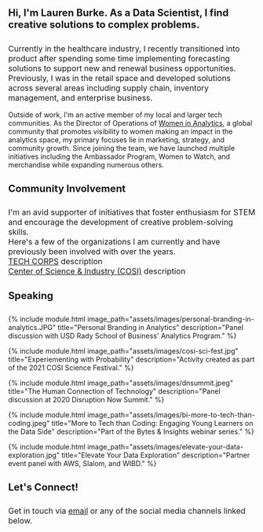 <h4 style="font-size:20px;">
  Hi, I'm Lauren Burke. As a Data Scientist, I find creative solutions to complex problems.
</h4>
<p style="font-size:16px;">
Currently in the healthcare industry, I recently transitioned into product after spending some time implementing forecasting solutions to support new and renewal business opportunities. Previously, I was in the retail space and developed solutions across several areas including supply chain, inventory management, and enterprise business. <br>

Outside of work, I'm an active member of my local and larger tech communities. As the Director of Operations of <a href="https://womeninanalytics.com">Women in Analytics</a>, a global community that promotes visibility to women making an impact in the analytics space, my primary focuses lie in marketing, strategy, and community growth. Since joining the team, we have launched multiple initiatives including the Ambassador Program, Women to Watch, and merchandise while expanding numerous others.
</p>


<h4 style="font-size:20px;">
Community Involvement
</h4>
<p style="font-size:16px;">
  I'm an avid supporter of initiatives that foster enthusiasm for STEM and encourage the development of creative problem-solving skills. <br>
  Here's a few of the organizations I am currently and have previously been involved with over the years. <br>
  <a href="https://techcorps.org/">TECH CORPS</a> description <br>
  <a href="https://cosi.org/">Center of Science & Industry (COSI)</a> description <br>
</p>


<h4 style="font-size:20px;">
Speaking
</h4>

{% include module.html image_path="assets/images/personal-branding-in-analytics.JPG" title="Personal Branding in Analytics" description="Panel discussion with USD Rady School of Business' Analytics Program." %}

{% include module.html image_path="assets/images/cosi-sci-fest.jpg" title="Experiementing with Probability" description="Activity created as part of the 2021 COSI Science Festival." %}

{% include module.html image_path="assets/images/dnsummit.jpeg" title="The Human Connection of Technology" description="Panel discussion at 2020 Disruption Now Summit." %}

{% include module.html image_path="assets/images/bi-more-to-tech-than-coding.jpeg" title="More to Tech than Coding: Engaging Young Learners on the Data Side" description="Part of the Bytes & Insights webinar series." %}

{% include module.html image_path="assets/images/elevate-your-data-exploration.jpg" title="Elevate Your Data Exploration" description="Partner event panel with AWS, Slalom, and WIBD." %}


<h4 style="font-size:20px;">
Let's Connect!
</h4>
<p style="font-size:16px;">
  Get in touch via <a href="mailto:laurenemilyburke17@gmail.com">email</a> or any of the social media channels linked below.
</p>
